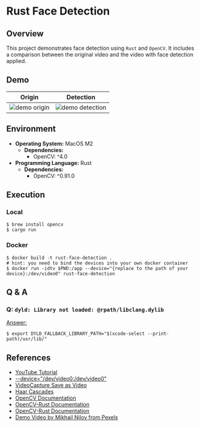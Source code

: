 # Rust Face Detection

## Overview
This project demonstrates face detection using `Rust` and `OpenCV`. It includes a comparison between the original video and the video with face detection applied.

## Demo
<center>

|Origin|Detection|
|:-:|:-:|
|![demo origin](./resources/demo-origin.gif)|![demo detection](./resources/demo-detection.gif)|

</center>

## Environment

- **Operating System:** MacOS M2
    - **Dependencies:**
        - OpenCV: ^4.0
- **Programming Language:** Rust
    - **Dependencies:**
        - OpenCV: ^0.91.0

## Execution

### Local

  ```shell
  $ brew install opencv
  $ cargo run
  ```

### Docker

  ```shell
  $ docker build -t rust-face-detection .
  # hint: you need to bind the devices into your own docker container
  $ docker run -idtv $PWD:/app --device="{replace to the path of your device}:/dev/video0" rust-face-detection
  ```

## Q & A

### Q: `dyld: Library not loaded: @rpath/libclang.dylib`

[Answer:](https://crates.io/crates/opencv/0.75.0)
```shell
$ export DYLD_FALLBACK_LIBRARY_PATH="$(xcode-select --print-path)/usr/lib/"
```

## References

- [YouTube Tutorial](https://www.youtube.com/watch?v=iWficV_pmxY)
- [--device="/dev/video0:/dev/video0"](https://stackoverflow.com/questions/62929645/unable-to-open-camera-using-cv2-videocapture0-in-docker-ubuntu-host)
- [VideoCapture Save as Video](https://stackoverflow.com/questions/30509573/writing-an-mp4-video-using-python-opencv)
- [Haar Cascades](https://github.com/opencv/opencv/tree/master/data/haarcascades)
- [OpenCV Documentation](https://docs.opencv.org/3.4/d4/d15/group__videoio__flags__base.html#gga023786be1ee68a9105bf2e48c700294dacf10e9692c4166f74de62b7d00c377d0)
- [OpenCV-Rust Documentation](https://github.com/twistedfall/opencv-rust#getting-opencv)
- [OpenCV-Rust Documentation](https://docs.rs/opencv/latest/opencv/index.html)
- [Demo Video by Mikhail Nilov from Pexels](https://www.pexels.com/video/a-woman-smelling-the-fragrance-of-an-essential-oil-6707352)
